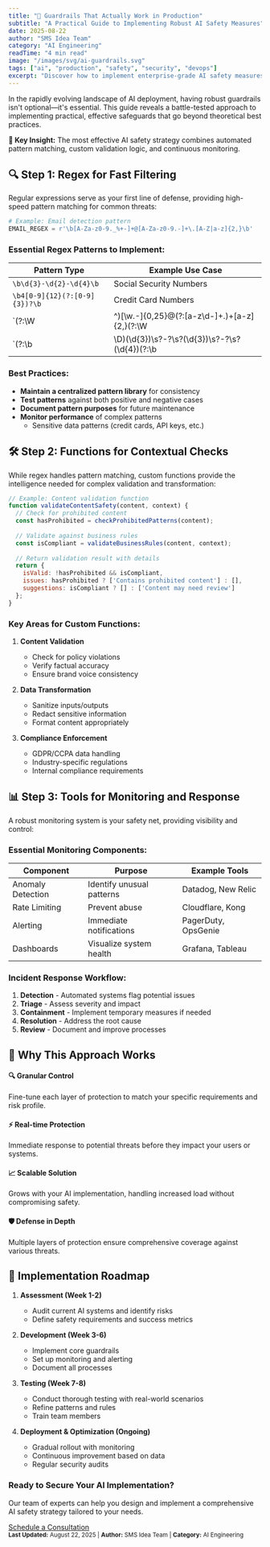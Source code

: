 ```yaml
---
title: "🚀 Guardrails That Actually Work in Production"
subtitle: "A Practical Guide to Implementing Robust AI Safety Measures"
date: 2025-08-22
author: "SMS Idea Team"
category: "AI Engineering"
readTime: "4 min read"
image: "/images/svg/ai-guardrails.svg"
tags: ["ai", "production", "safety", "security", "devops"]
excerpt: "Discover how to implement enterprise-grade AI safety measures using a powerful combination of regex patterns, custom functions, and specialized monitoring tools."
---
```


<div class="post-intro">
  <p class="drop-cap">In the rapidly evolving landscape of AI deployment, having robust guardrails isn't optional—it's essential. This guide reveals a battle-tested approach to implementing practical, effective safeguards that go beyond theoretical best practices.</p>
  
  <div class="key-takeaway">
    <strong>🔑 Key Insight:</strong> The most effective AI safety strategy combines automated pattern matching, custom validation logic, and continuous monitoring.
  </div>
</div>

## 🔍 Step 1: Regex for Fast Filtering

Regular expressions serve as your first line of defense, providing high-speed pattern matching for common threats:

```python
# Example: Email detection pattern
EMAIL_REGEX = r'\b[A-Za-z0-9._%+-]+@[A-Za-z0-9.-]+\.[A-Z|a-z]{2,}\b'
```

### Essential Regex Patterns to Implement:

| Pattern Type | Example Use Case |
|--------------|------------------|
| `\b\d{3}-\d{2}-\d{4}\b` | Social Security Numbers |
| `\b4[0-9]{12}(?:[0-9]{3})?\b` | Credit Card Numbers |
| `(?:\W|^)[\w.\-]{0,25}@(?:[a-z\d\-]+\.)+[a-z]{2,}(?:\W|$)` | Email Addresses |
| `(?:\b|\D)(\d{3})\s?-?\s?(\d{3})\s?-?\s?(\d{4})(?:\b|\D)` | Phone Numbers |

### Best Practices:
- **Maintain a centralized pattern library** for consistency
- **Test patterns** against both positive and negative cases
- **Document pattern purposes** for future maintenance
- **Monitor performance** of complex patterns
  - Sensitive data patterns (credit cards, API keys, etc.)

## 🛠️ Step 2: Functions for Contextual Checks

While regex handles pattern matching, custom functions provide the intelligence needed for complex validation and transformation:

```javascript
// Example: Content validation function
function validateContentSafety(content, context) {
  // Check for prohibited content
  const hasProhibited = checkProhibitedPatterns(content);
  
  // Validate against business rules
  const isCompliant = validateBusinessRules(content, context);
  
  // Return validation result with details
  return {
    isValid: !hasProhibited && isCompliant,
    issues: hasProhibited ? ['Contains prohibited content'] : [],
    suggestions: isCompliant ? [] : ['Content may need review']
  };
}
```

### Key Areas for Custom Functions:

1. **Content Validation**
   - Check for policy violations
   - Verify factual accuracy
   - Ensure brand voice consistency

2. **Data Transformation**
   - Sanitize inputs/outputs
   - Redact sensitive information
   - Format content appropriately

3. **Compliance Enforcement**
   - GDPR/CCPA data handling
   - Industry-specific regulations
   - Internal compliance requirements

## 📊 Step 3: Tools for Monitoring and Response

A robust monitoring system is your safety net, providing visibility and control:

### Essential Monitoring Components:

| Component | Purpose | Example Tools |
|-----------|---------|---------------|
| Anomaly Detection | Identify unusual patterns | Datadog, New Relic |
| Rate Limiting | Prevent abuse | Cloudflare, Kong |
| Alerting | Immediate notifications | PagerDuty, OpsGenie |
| Dashboards | Visualize system health | Grafana, Tableau |

### Incident Response Workflow:

1. **Detection** - Automated systems flag potential issues
2. **Triage** - Assess severity and impact
3. **Containment** - Implement temporary measures if needed
4. **Resolution** - Address the root cause
5. **Review** - Document and improve processes

## 🎯 Why This Approach Works

<div class="benefits-grid">
  <div class="benefit">
    <h4>🔍 Granular Control</h4>
    <p>Fine-tune each layer of protection to match your specific requirements and risk profile.</p>
  </div>
  
  <div class="benefit">
    <h4>⚡ Real-time Protection</h4>
    <p>Immediate response to potential threats before they impact your users or systems.</p>
  </div>
  
  <div class="benefit">
    <h4>📈 Scalable Solution</h4>
    <p>Grows with your AI implementation, handling increased load without compromising safety.</p>
  </div>
  
  <div class="benefit">
    <h4>🛡️ Defense in Depth</h4>
    <p>Multiple layers of protection ensure comprehensive coverage against various threats.</p>
  </div>
</div>

## 🚀 Implementation Roadmap

1. **Assessment (Week 1-2)**
   - Audit current AI systems and identify risks
   - Define safety requirements and success metrics

2. **Development (Week 3-6)**
   - Implement core guardrails
   - Set up monitoring and alerting
   - Document all processes

3. **Testing (Week 7-8)**
   - Conduct thorough testing with real-world scenarios
   - Refine patterns and rules
   - Train team members

4. **Deployment & Optimization (Ongoing)**
   - Gradual rollout with monitoring
   - Continuous improvement based on data
   - Regular security audits

<div class="cta-box">
  <h3>Ready to Secure Your AI Implementation?</h3>
  <p>Our team of experts can help you design and implement a comprehensive AI safety strategy tailored to your needs.</p>
  <a href="#contact" class="btn btn-primary">Schedule a Consultation</a>
</div>

<small class="post-footer">
  <strong>Last Updated:</strong> August 22, 2025 | 
  <strong>Author:</strong> SMS Idea Team | 
  <strong>Category:</strong> AI Engineering
</small>
